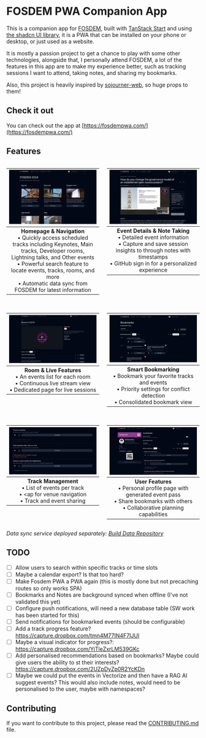 # FOSDEM PWA Companion App

This is a companion app for [FOSDEM](https://fosdem.org/), built with [TanStack Start](https://tanstack.com/start/) and using [the shadcn UI library](https://ui.shadcn.com/), it is a PWA that can be installed on your phone or desktop, or just used as a website.

It is mostly a passion project to get a chance to play with some other technologies, alongside that, I personally attend FOSDEM, a lot of the features in this app are to make my experience better, such as tracking sessions I want to attend, taking notes, and sharing my bookmarks.

Also, this project is heavily inspired by [sojourner-web](https://github.com/loomchild/sojourner-web/tree/master), so huge props to them!

## Check it out

You can check out the app at [https://fosdempwa.com/](https://fosdempwa.com/)

## Features

<div style="display: grid; grid-template-columns: repeat(2, 1fr); gap: 20px;">

| ![FOSDEM PWA Homepage](./.github/docs/images/homepage.png) |
|:--:|
| **Homepage & Navigation** <br> • Quickly access scheduled tracks including Keynotes, Main tracks, Developer rooms, Lightning talks, and Other events <br> • Powerful search feature to locate events, tracks, rooms, and more <br> • Automatic data sync from FOSDEM for latest information |

| ![Event Page With Notes](./.github/docs/images/event_page_with_notes.png) |
|:--:|
| **Event Details & Note Taking** <br> • Detailed event information <br> • Capture and save session insights to through notes with timestamps <br> • GitHub sign in for a personalized experience |

| ![Room View With Status](./.github/docs/images/room_view_with_status.png) |
|:--:|
| **Room & Live Features** <br> • An events list for each room <br> • Continuous live stream view <br> • Dedicated page for live sessions |

| ![Bookmarks With Priorities](./.github/docs/images/bookmarks_with_priorities.png) |
|:--:|
| **Smart Bookmarking** <br> • Bookmark your favorite tracks and events <br> • Priority settings for conflict detection <br> • Consolidated bookmark view |

| ![Schedule With Transitions](./.github/docs/images/schedule_with_transitions.png) |
|:--:|
| **Track Management** <br> • List of events per track <br> • <ap for venue navigation <br> • Track and event sharing |

| ![Shared Profiles](./.github/docs/images/shared_profiles.png) |
|:--:|
| **User Features** <br> • Personal profile page with generated event pass <br> • Share bookmarks with others <br> • Collaborative planning capabilities |

</div>

*Data sync service deployed separately: [Build Data Repository](https://github.com/nicholasgriffintn/fosdem-pwa-build-data)*

## TODO

- [ ] Allow users to search within specific tracks or time slots
- [ ] Maybe a calendar export? Is that too hard?
- [ ] Make Fosdem PWA a PWA again (this is mostly done but not precaching routes so only works SPA)
- [ ] Bookmarks and Notes are background synced when offline (I've not validated this yet)
- [ ] Configure push notifications, will need a new database table (SW work has been started for this)
- [ ] Send notifications for bookmarked events (should be configurable)
- [ ] Add a track progress feature? https://capture.dropbox.com/tmn4M77IN4F7IJUl
- [ ] Maybe a visual indicator for progress?: https://capture.dropbox.com/YiTleZxrLM539GKc
- [ ] Add personalised recommendations based on bookmarks? Maybe could give users the ability to st their interests? https://capture.dropbox.com/2UZpDyZp0R2YcKDn
- [ ] Maybe we could put the events in Vectorize and then have a RAG AI suggest events? This would also include notes, would need to be personalised to the user, maybe with namespaces?

## Contributing

If you want to contribute to this project, please read the [CONTRIBUTING.md](CONTRIBUTING.md) file.
